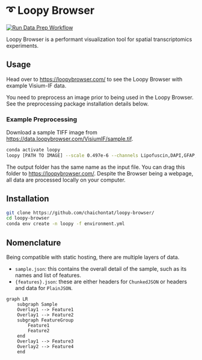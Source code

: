 # ➰ Loopy Browser

[![Run Data Prep Workflow](https://github.com/chaichontat/loopy-browser/actions/workflows/data_prep.yml/badge.svg?branch=main)](https://github.com/chaichontat/loopy-browser/actions/workflows/data_prep.yml)

Loopy Browser is a performant visualization tool for spatial transcriptomics experiments.

## Usage

Head over to https://loopybrowser.com/ to see the Loopy Browser with example Visium-IF data.

You need to preprocess an image prior to being used in the Loopy Browser.
See the preprocessing package installation details below.

### Example Preprocessing

Download a sample TIFF image from https://data.loopybrowser.com/VisiumIF/sample.tif.

```sh
conda activate loopy
loopy [PATH TO IMAGE] --scale 0.497e-6 --channels Lipofuscin,DAPI,GFAP,NeuN,OLIG2,TMEM119
```

The output folder has the same name as the input file.
You can drag this folder to https://loopybrowser.com/.
Despite the Browser being a webpage, all data are processed locally on your computer.

## Installation

```sh
git clone https://github.com/chaichontat/loopy-browser/
cd loopy-browser
conda env create -n loopy -f environment.yml
```


## Nomenclature

Being compatible with static hosting, there are multiple layers of data.

- `sample.json`: this contains the overall detail of the sample, such as its names and list of features.
- `{features}.json`: these are either headers for `ChunkedJSON` or headers and data for `PlainJSON`.

```mermaid
graph LR
    subgraph Sample
    Overlay1 --> Feature1
    Overlay1 --> Feature2
    subgraph FeatureGroup
        Feature1
        Feature2
    end
    Overlay1 --> Feature3
    Overlay2 --> Feature4
    end
 ```
